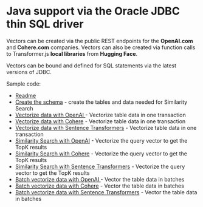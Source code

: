 # Java support via the Oracle JDBC thin SQL driver

Vectors can be created via the public REST endpoints for the **OpenAI.com** and **Cohere.com** companies.
Vectors can also be created via function calls to Transformer.js **local libraries** from **Hugging Face**.

Vectors can be bound and defined for SQL statements via the latest versions of JDBC.

Sample code:
- [Readme](../node-oracledb/README.md) 
- [Create the schema](../node-oracledb/createSchema.js) - create the tables and data needed for Similarity Search
- [Vectorize data with OpenAI ](../node-oracledb/vectorizeTableOpenAI.js) - Vectorize table data in one transaction
- [Vectorize data with Cohere](../node-oracledb/vectorizeTableCohere.js)  - Vectorize table data in one transaction
- [Vectorize data with Sentence Transformers](../node-oracledb/vectorizeTableHFTransformers.js)  - Vectorize table data in one transaction
- [Similarity Search with OpenAI](../node-oracledb/similaritySearchOpenAI.js) - Vectorize the query vector to get the TopK results
- [Similarity Search with Cohere](../node-oracledb/similaritySearchCohere.js) - Vectorize the query vector to get the TopK results
- [Similarity Search with Sentence Transformers](../node-oracledb/similaritySearchHFTransformers.js) - Vectorize the query vector to get the TopK results
- [Batch vectorize data with OpenAI ](../node-oracledb/batchVectorizeTableOpenAI.js) - Vector the table data in batches
- [Batch vectorize data with Cohere](../node-oracledb/batchVectorizeTableCohere.js) - Vector the table data in batches
- [Batch vectorize data with Sentence Transformers](../node-oracledb/batchVectorizeHFTransformers.js) - Vector the table data in batches

